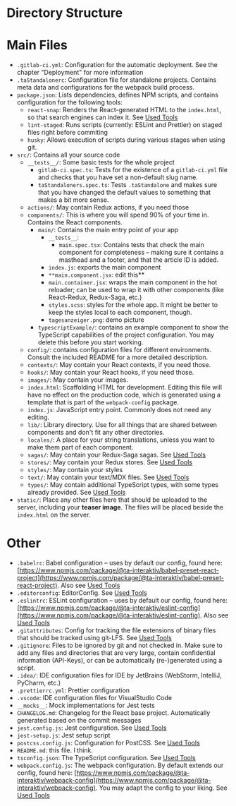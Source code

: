 # Directory Structure

# Main Files

- `.gitlab-ci.yml`: Configuration for the automatic deployment. See the chapter "Deployment" for more information
- `.taStandalonerc`: Configuration file for standalone projects. Contains meta data and configurations for the webpack build process.
- `package.json`: Lists dependencies, defines NPM scripts, and contains configuration for the following tools:
  - `react-snap`: Renders the React-generated HTML to the `index.html`, so that search engines can index it. See [Used Tools](./used-tools.md)
  - `lint-staged`: Runs scripts (currently: ESLint and Prettier) on staged files right before commiting
  - `husky`: Allows execution of scripts during various stages when using git.
- `src/`: Contains all your source code
  - `__tests__/`: Some basic tests for the whole project
    - `gitlab-ci.spec.ts`: Tests for the existence of a `gitlab-ci.yml` file and checks that you have set a non-default slug name.
    - `taStandaloners.spec.ts`: Tests `.taStandalone` and makes sure that you have changed the default values to something that makes a bit more sense.
  - `actions/`: May contain Redux actions, if you need those
  - `components/`: This is where you will spend 90% of your time in. Contains the React components.
    - `main/`: Contains the main entry point of your app
      - `__tests__`:
        - `main.spec.tsx`: Contains tests that check the main component for completeness – making sure it contains a masthead and a footer, and that the article ID is added.
      - `index.js`: exports the main component
      - `**main.component.jsx`: edit this\*\*
      - `main.container.jsx`: wraps the main component in the hot reloader; can be used to wrap it with other components (like React-Redux, Redux-Saga, etc.)
      - `styles.scss`: styles for the whole app. It might be better to keep the styles local to each component, though.
      - `tagesanzeiger.png`: demo picture
    - `typescriptExample/`: contains an example component to show the TypeScript capabilities of the project configuration. You may delete this before you start working.
  - `config/`: contains configuration files for different environments. Consult the included README for a more detailed description.
  - `contexts/`: May contain your React contexts, if you need those.
  - `hooks/`: May contain your React hooks, if you need those.
  - `images/`: May contain your images.
  - `index.html`: Scaffolding HTML for development. Editing this file will have no effect on the production code, which is generated using a template that is part of the `webpack-config` package.
  - `index.js`: JavaScript entry point. Commonly does not need any editing.
  - `lib/`: Library directory. Use for all things that are shared between components and don't fit any other directories.
  - `locales/`: A place for your string translations, unless you want to make them part of each component.
  - `sagas/`: May contain your Redux-Saga sagas. See [Used Tools](./used-tools.md)
  - `stores/`: May contain your Redux stores. See [Used Tools](./used-tools.md)
  - `styles/`: May contain your styles
  - `text/`: May contain your text/MDX files. See [Used Tools](./used-tools.md)
  - `types/`: May contain additional TypeScript types, with some types already provided. See [Used Tools](./used-tools.md)
- `static/`: Place any other files here that should be uploaded to the server, including your **teaser image**. The files will be placed beside the `index.html` on the server.

# Other

- `.babelrc`: Babel configuration – uses by default our config, found here: [https://www.npmjs.com/package/@ta-interaktiv/babel-preset-react-project](https://www.npmjs.com/package/@ta-interaktiv/babel-preset-react-project). Also see [Used Tools](./used-tools.md)
- `.editorconfig`: EditorConfig. See [Used Tools](./used-tools.md)
- `.eslintrc`: ESLint configuration – uses by default our config, found here: [https://www.npmjs.com/package/@ta-interaktiv/eslint-config](https://www.npmjs.com/package/@ta-interaktiv/eslint-config). Also see [Used Tools](./used-tools.md)
- `.gitattributes`: Config for tracking the file extensions of binary files that should be tracked using git-LFS. See [Used Tools](./used-tools.md)
- `.gitignore`: Files to be ignored by git and not checked in. Make sure to add any files and directories that are very large, contain confidential information (API-Keys), or can be automatically (re-)generated using a script.
- `.idea/`: IDE configuration files for IDE by JetBrains (WebStorm, IntelliJ, PyCharm, etc.)
- `.prettierrc.yml`: Prettier configuration
- `.vscode`: IDE configuration files for VisualStudio Code
- `__mocks__`: Mock implementations for Jest tests
- `CHANGELOG.md`: Changelog for the React base project. Automatically generated based on the commit messages
- `jest.config.js`: Jest configuration. See [Used Tools](./used-tools.md)
- `jest-setup.js`: Jest setup script
- `postcss.config.js`: Configuration for PostCSS. See [Used Tools](./used-tools.md)
- `README.md`: this file. I think.
- `tsconfig.json`: The TypeScript configuration. See [Used Tools](./used-tools.md)
- `webpack.config.js`: The webpack configuration. By default extends our config, found here: [https://www.npmjs.com/package/@ta-interaktiv/webpack-config](https://www.npmjs.com/package/@ta-interaktiv/webpack-config). You may adapt the config to your liking. See [Used Tools](./used-tools.md)
